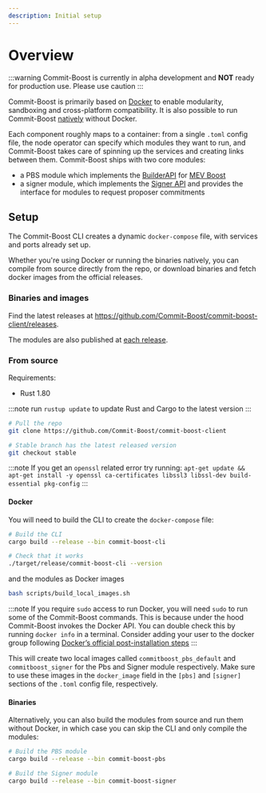```yaml
---
description: Initial setup
---
```


# Overview

:::warning
Commit-Boost is currently in alpha development and **NOT** ready for production use. Please use caution
:::

Commit-Boost is primarily based on [Docker](https://www.docker.com/) to enable modularity, sandboxing and cross-platform compatibility. It is also possible to run Commit-Boost [natively](/get_started/running/binary) without Docker.

Each component roughly maps to a container: from a single `.toml` config file, the node operator can specify which modules they want to run, and Commit-Boost takes care of spinning up the services and creating links between them.
Commit-Boost ships with two core modules:
- a PBS module which implements the [BuilderAPI](https://ethereum.github.io/builder-specs/) for [MEV Boost](https://docs.flashbots.net/flashbots-mev-boost/architecture-overview/specifications)
- a signer module, which implements the [Signer API](/api) and provides the interface for modules to request proposer commitments

## Setup

The Commit-Boost CLI creates a dynamic `docker-compose` file, with services and ports already set up.

Whether you're using Docker or running the binaries natively, you can compile from source directly from the repo, or download binaries and fetch docker images from the official releases.

### Binaries and images
Find the latest releases at https://github.com/Commit-Boost/commit-boost-client/releases.

The modules are also published at [each release](https://github.com/orgs/Commit-Boost/packages?repo_name=commit-boost-client).

### From source
Requirements: 
- Rust 1.80

:::note
run `rustup update` to update Rust and Cargo to the latest version
:::

```bash
# Pull the repo
git clone https://github.com/Commit-Boost/commit-boost-client

# Stable branch has the latest released version
git checkout stable
```

:::note
If you get an `openssl` related error try running: `apt-get update && apt-get install -y openssl ca-certificates libssl3 libssl-dev build-essential pkg-config`
:::

#### Docker
You will need to build the CLI to create the `docker-compose` file:

```bash
# Build the CLI
cargo build --release --bin commit-boost-cli

# Check that it works
./target/release/commit-boost-cli --version
```

and the modules as Docker images
```bash
bash scripts/build_local_images.sh
```

:::note
If you require `sudo` access to run Docker, you will need `sudo` to run some of the Commit-Boost commands. This is because under the hood Commit-Boost invokes the Docker API. You can double check this by running `docker info` in a terminal. Consider adding your user to the docker group following [ Docker’s official post-installation steps](https://docs.docker.com/engine/install/linux-postinstall/#manage-docker-as-a-non-root-user)
:::

This will create two local images called `commitboost_pbs_default` and `commitboost_signer` for the Pbs and Signer module respectively. Make sure to use these images in the `docker_image` field in the `[pbs]` and `[signer]` sections of the `.toml` config file, respectively.

#### Binaries

Alternatively, you can also build the modules from source and run them without Docker, in which case you can skip the CLI and only compile the modules:

```bash
# Build the PBS module
cargo build --release --bin commit-boost-pbs

# Build the Signer module
cargo build --release --bin commit-boost-signer
```

